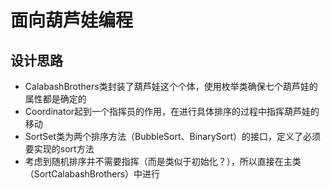 # 面向葫芦娃编程
## 设计思路

- CalabashBrothers类封装了葫芦娃这个个体，使用枚举类确保七个葫芦娃的属性都是确定的
- Coordinator起到一个指挥员的作用，在进行具体排序的过程中指挥葫芦娃的移动
- SortSet类为两个排序方法（BubbleSort、BinarySort）的接口，定义了必须要实现的sort方法
- 考虑到随机排序并不需要指挥（而是类似于初始化？），所以直接在主类（SortCalabashBrothers）中进行